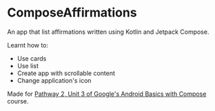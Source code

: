 # ComposeAffirmations
An app that list affirmations written using Kotlin and Jetpack Compose.

Learnt how to:
- Use cards
- Use list
- Create app with scrollable content
- Change application's icon

Made for [Pathway 2, Unit 3 of Google's Android Basics with Compose](https://developer.android.com/courses/pathways/android-basics-compose-unit-3-pathway-2) course.